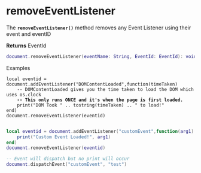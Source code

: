 # removeEventListener

The **`removeEventListener()`** method removes any Event Listener using their event and eventID

**Returns** EventId

```lua
document.removeEventListener(eventName: String, EventId: EventId): void
```

Examples

<pre class="language-lua"><code class="lang-lua">local eventid = document.addEventListener("DOMContentLoaded",function(timeTaken)
    -- DOMContentLoaded gives you the time taken to load the DOM which uses os.clock
<strong>    -- This only runs ONCE and it's when the page is first loaded.
</strong>    print("DOM Took " .. tostring(timeTaken) .. " to load!"
end)
document.removeEventListener(eventid)

</code></pre>

```lua
local eventid = document.addEventListener("customEvent",function(arg1)
    print("Custom Event Loaded!", arg1)
end)
document.removeEventListener(eventid)

-- Event will dispatch but no print will occur
document.dispatchEvent("customEvent", "test")
```
